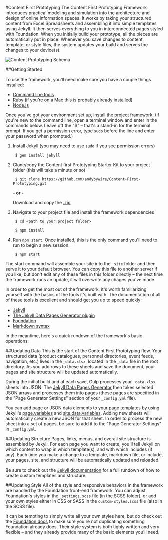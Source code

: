 #Content First Prototyping
The Content First Prototyping Framework introduces practical modeling and simulation into the architecture and design of online information spaces. It works by taking your structured content from Excel Spreadsheets and assembling it into simple templates using Jekyll. It then serves everything to you in interconnected pages styled with Foundation. When you initially build your prototype, all the pieces are automatically put in place. Whenever you save changes to content, template, or style files, the system updates your build and serves the changes to your device(s).

![Content Prototyping Schema](https://raw.githubusercontent.com/andybywire/Content-First-Prototyping/master/img/cfp_schema.png)

##Getting Started

To use the framework, you’ll need make sure you have a couple things installed:

- [Command line tools](http://osxdaily.com/2014/02/12/install-command-line-tools-mac-os-x/)
- [Ruby](https://www.ruby-lang.org/en/documentation/installation/) (if you’re on a Mac this is probably already installed)
- [Node.js](https://nodejs.org/en/)

Once you’ve got your environment set up, install the project framework. (If you're new to the command line, open a terminal window and enter in the commands below. Leave off the "$" – that's a stand-in for the terminal prompt. If you get a permission error, type `sudo` before the line and enter your password when prompted.)

1. Install Jekyll (you may need to use `sudo` if you see permission errors)

        $ gem install jekyll

2. Clone/copy the Content first Prototyping Starter Kit to your project folder (this will take a minute or so)

        $ git clone https://github.com/andybywire/Content-First-Prototyping.git

    **- or -**

    Download and copy the [.zip](https://github.com/andybywire/Content-First-Prototyping/archive/master.zip) 

3. Navigate to your project file and install the framework dependencies

        $ cd <path to your project folder>

        $ npm install

4. Run `npm start`. Once installed, this is the only command you'll need to run to begin a new session. 

        $ npm start

The start command will assemble your site into the `_site` folder and then serve it to your default browser. You can copy this file to another server if you like, but don't edit any of these files in this folder directly – the next time the framework runs an update, it will overwrite any chages you've made.  

In order to get the most out of the framework, it's worth familiarizing yourself with the basics of the tools it's built with. The documentation of all of these tools is excellent and should get you up to speed quickly:

- [Jekyll](http://jekyllrb.com/docs/home/)
- [The Jekyll Data Pages Generator plugin](https://github.com/avillafiorita/jekyll-datapage_gen)
- [Foundation](http://foundation.zurb.com/sites/docs/kitchen-sink.html)
- [Markdown syntax](https://daringfireball.net/projects/markdown/syntax)

In the meantime, here's a quick rundown of the framework's basic operations:

##Updating Data
This is the start of the Content First Prototyping flow. Your structured data (product catalogues, personnel directories, event feeds, navigation, etc.) lives in the `_data.xlsx`, located in the `_data` file in the root directory. As you add rows to these sheets and save the document, your pages and site structure will be updated automatically. 

During the initial build and at each save, Gulp processes your `_data.xlsx` sheets into JSON. The [Jekyll Data Pages Generator](https://github.com/avillafiorita/jekyll-datapage_gen) then takes selected JSON arrays and processes them into pages (these pages are specified in the "Page Generator Settings" section of your `_config.yml` file). 

You can add page or JSON data elements to your page templates by using Jekyll's [page.variables](http://jekyllrb.com/docs/variables/) and [site.data.variables](http://jekyllrb.com/docs/datafiles/). Adding new sheets will automatically create a new JSON for that sheet. In order to process the new sheet into a set of pages, be sure to add it to the "Page Generator Settings" in `_config.yml`. 

##Updating Structure
Pages, links, menus, and overall site structure is assembled by Jekyll. For each page you want to create, you'll tell Jekyll on which content to wrap in which template(s), and with which includes (if any). Each time you make a change to a template, markdown file, or include, your pages, site, and structure will be automatically updated and reloaded. 

Be sure to check out the [Jekyll documentation](http://jekyllrb.com/docs/home/) for a full rundown of how to create custom templates and structure. 

##Updating Style
All of the style and responsive behaviors in the framework are handled by the Foundation front-end framework. You can adjust Foundation's styles in the `_settings.scss` file (in the SCSS folder), or add your own styles either in CSS or SASS in the `custom-styles.scss` file (also in the SCSS file).  

It can be tempting to simply write all your own styles here, but do check out the [Foundation docs](http://foundation.zurb.com/sites/docs/kitchen-sink.html) to make sure you're not duplicating something Foundation already does. Their style system is both tighly written and very flexible – and they already provide many of the basic elements you'll need. 
